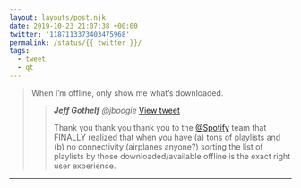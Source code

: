 ```yaml
---
layout: layouts/post.njk
date: 2019-10-23 21:07:38 +00:00
twitter: '1187113373403475968'
permalink: /status/{{ twitter }}/
tags: 
  - tweet
  - qt
---
```


> When I’m offline, only show me what’s downloaded. 
> 
> > <cite>**Jeff Gothelf** @jboogie</cite> [View tweet](https://twitter.com/jboogie/status/1187008378222104577)
> > 
> > Thank you thank you thank you to the [@Spotify](https://twitter.com/Spotify) team that FINALLY realized that when you have (a) tons of playlists and (b) no connectivity (airplanes anyone?) sorting the list of playlists by those downloaded/available offline is the exact right user experience.

---
